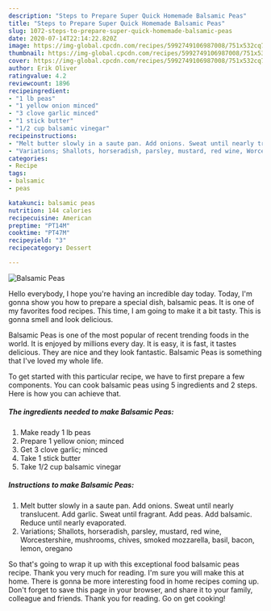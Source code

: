 ```yaml
---
description: "Steps to Prepare Super Quick Homemade Balsamic Peas"
title: "Steps to Prepare Super Quick Homemade Balsamic Peas"
slug: 1072-steps-to-prepare-super-quick-homemade-balsamic-peas
date: 2020-07-14T22:14:22.820Z
image: https://img-global.cpcdn.com/recipes/5992749106987008/751x532cq70/balsamic-peas-recipe-main-photo.jpg
thumbnail: https://img-global.cpcdn.com/recipes/5992749106987008/751x532cq70/balsamic-peas-recipe-main-photo.jpg
cover: https://img-global.cpcdn.com/recipes/5992749106987008/751x532cq70/balsamic-peas-recipe-main-photo.jpg
author: Erik Oliver
ratingvalue: 4.2
reviewcount: 1896
recipeingredient:
- "1 lb peas"
- "1 yellow onion minced"
- "3 clove garlic minced"
- "1 stick butter"
- "1/2 cup balsamic vinegar"
recipeinstructions:
- "Melt butter slowly in a saute pan. Add onions. Sweat until nearly translucent. Add garlic. Sweat until fragrant. Add peas. Add balsamic. Reduce until nearly evaporated."
- "Variations; Shallots, horseradish, parsley, mustard, red wine, Worcestershire, mushrooms, chives, smoked mozzarella, basil, bacon, lemon, oregano"
categories:
- Recipe
tags:
- balsamic
- peas

katakunci: balsamic peas 
nutrition: 144 calories
recipecuisine: American
preptime: "PT14M"
cooktime: "PT47M"
recipeyield: "3"
recipecategory: Dessert

---
```



![Balsamic Peas](https://img-global.cpcdn.com/recipes/5992749106987008/751x532cq70/balsamic-peas-recipe-main-photo.jpg)

Hello everybody, I hope you're having an incredible day today. Today, I'm gonna show you how to prepare a special dish, balsamic peas. It is one of my favorites food recipes. This time, I am going to make it a bit tasty. This is gonna smell and look delicious.



Balsamic Peas is one of the most popular of recent trending foods in the world. It is enjoyed by millions every day. It is easy, it is fast, it tastes delicious. They are nice and they look fantastic. Balsamic Peas is something that I've loved my whole life.


To get started with this particular recipe, we have to first prepare a few components. You can cook balsamic peas using 5 ingredients and 2 steps. Here is how you can achieve that.

<!--inarticleads1-->

##### The ingredients needed to make Balsamic Peas:

1. Make ready 1 lb peas
1. Prepare 1 yellow onion; minced
1. Get 3 clove garlic; minced
1. Take 1 stick butter
1. Take 1/2 cup balsamic vinegar




<!--inarticleads2-->

##### Instructions to make Balsamic Peas:

1. Melt butter slowly in a saute pan. Add onions. Sweat until nearly translucent. Add garlic. Sweat until fragrant. Add peas. Add balsamic. Reduce until nearly evaporated.
1. Variations; Shallots, horseradish, parsley, mustard, red wine, Worcestershire, mushrooms, chives, smoked mozzarella, basil, bacon, lemon, oregano




So that's going to wrap it up with this exceptional food balsamic peas recipe. Thank you very much for reading. I'm sure you will make this at home. There is gonna be more interesting food in home recipes coming up. Don't forget to save this page in your browser, and share it to your family, colleague and friends. Thank you for reading. Go on get cooking!
